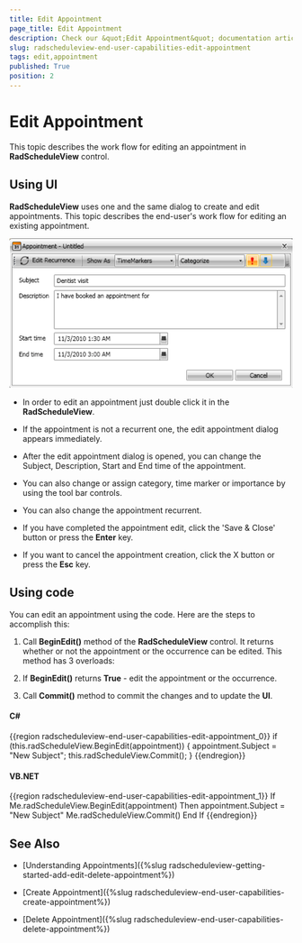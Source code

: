 ```yaml
---
title: Edit Appointment
page_title: Edit Appointment
description: Check our &quot;Edit Appointment&quot; documentation article for the RadScheduleView {{ site.framework_name }} control.
slug: radscheduleview-end-user-capabilities-edit-appointment
tags: edit,appointment
published: True
position: 2
---
```


# Edit Appointment

This topic describes the work flow for editing an appointment in __RadScheduleView__ control.

## Using UI

__RadScheduleView__ uses one and the same dialog to create and edit appointments. This topic describes the end-user's work flow for editing an existing appointment.

![RadScheduleView Edit Appointment](images/radscheduleview_end_user_capabilities_edit_appointment_01.png)

* In order to edit an appointment just double click it in the __RadScheduleView__.

* If the appointment is not a recurrent one, the edit appointment dialog appears immediately. 

* After the edit appointment dialog is opened, you can change the Subject, Description, Start and End time of the appointment.

* You can also change or assign category, time marker or importance by using the tool bar controls.

* You can also change the appointment recurrent.

* If you have completed the appointment edit, click the 'Save & Close' button or press the __Enter__ key.

* If you want to cancel the appointment creation, click the X button or press the __Esc__ key.

## Using code

You can edit an appointment using the code. Here are the steps to accomplish this:

1. Call __BeginEdit()__ method of the __RadScheduleView__ control. It returns whether or not  the appointment or the occurrence can be edited. This method has 3 overloads:
          

1. If __BeginEdit()__ returns __True__ - edit the appointment or the occurrence.
          

1. Call __Commit()__ method to commit the changes and to update the __UI__.
          

#### __C#__

{{region radscheduleview-end-user-capabilities-edit-appointment_0}}
	if (this.radScheduleView.BeginEdit(appointment))
	{
	    appointment.Subject = "New Subject";
	    this.radScheduleView.Commit();
	}
{{endregion}}

#### __VB.NET__

{{region radscheduleview-end-user-capabilities-edit-appointment_1}}
	If Me.radScheduleView.BeginEdit(appointment) Then
	 appointment.Subject = "New Subject"
	 Me.radScheduleView.Commit()
	End If
{{endregion}}

## See Also

 * [Understanding Appointments]({%slug radscheduleview-getting-started-add-edit-delete-appointment%})

 * [Create Appointment]({%slug radscheduleview-end-user-capabilities-create-appointment%})

 * [Delete Appointment]({%slug radscheduleview-end-user-capabilities-delete-appointment%})
